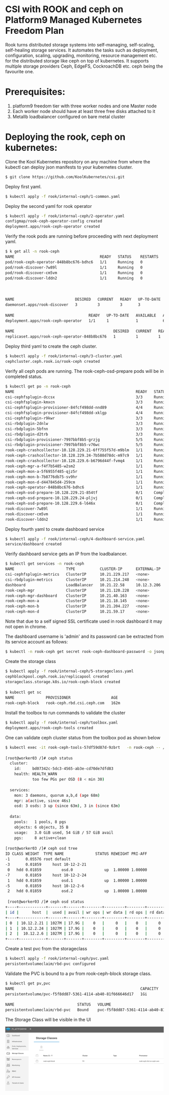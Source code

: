 # CSI with ROOK and ceph on Platform9 Managed Kubernetes Freedom Plan
Rook turns distributed storage systems into self-managing, self-scaling, self-healing storage services. It automates the tasks such as deployment, configuration, scaling, upgrading, monitoring, resource management etc. for the distributed storage like ceph on top of kubernetes. It supports multiple storage providers Ceph, EdgeFS, CockroachDB etc. ceph being the favourite one. 

# Prerequisites:
1. platform9 freedom tier with three worker nodes and one Master node
2. Each worker node should have at least three free disks attached to it
3. Metallb loadbalancer configured on bare metal cluster

# Deploying the rook, ceph on kubernetes:

Clone the Kool Kubernetes repository on any machine from where the kubectl can deploy json manifests to your kubernetes cluster.

```bash
$ git clone https://github.com/KoolKubernetes/csi.git
```

Deploy first yaml.
```bash
$ kubectl apply -f rook/internal-ceph/1-common.yaml
```

Deploy the second yaml for rook operator
```bash
$ kubectl apply -f rook/internal-ceph/2-operator.yaml
configmap/rook-ceph-operator-config created
deployment.apps/rook-ceph-operator created
```

Verify the rook pods are running before proceeding with next deployment yaml.
```bash
$ k get all -n rook-ceph
NAME                                      READY   STATUS    RESTARTS   AGE
pod/rook-ceph-operator-848b8bc676-bdhc6   1/1     Running   0          64m
pod/rook-discover-7w89l                   1/1     Running   0          64m
pod/rook-discover-cm5vm                   1/1     Running   0          64m
pod/rook-discover-lddn2                   1/1     Running   0          64m



NAME                           DESIRED   CURRENT   READY   UP-TO-DATE   AVAILABLE   NODE SELECTOR   AGE
daemonset.apps/rook-discover   3         3         3       3            3           <none>          64m

NAME                                 READY   UP-TO-DATE   AVAILABLE   AGE
deployment.apps/rook-ceph-operator   1/1     1            1           64m

NAME                                            DESIRED   CURRENT   READY   AGE
replicaset.apps/rook-ceph-operator-848b8bc676   1         1         1       64m
```


Deploy third yaml to create the ceph cluster.
```bash
$ kubectl apply -f rook/internal-ceph/3-cluster.yaml
cephcluster.ceph.rook.io/rook-ceph created
```

Verify all ceph pods are running. The rook-ceph-osd-prepare pods will be in completed status.

```bash
$ kubectl get po -n rook-ceph
NAME                                                      READY   STATUS      RESTARTS   AGE
csi-cephfsplugin-dccsx                                    3/3     Running     0          25m
csi-cephfsplugin-kmxcn                                    3/3     Running     0          25m
csi-cephfsplugin-provisioner-84fcf498dd-nnd89             4/4     Running     0          25m
csi-cephfsplugin-provisioner-84fcf498dd-xklgp             4/4     Running     0          25m
csi-cephfsplugin-r9kwr                                    3/3     Running     0          25m
csi-rbdplugin-2dnlw                                       3/3     Running     0          25m
csi-rbdplugin-5bfnn                                       3/3     Running     0          25m
csi-rbdplugin-d2trb                                       3/3     Running     0          25m
csi-rbdplugin-provisioner-7997bbf8b5-grzjg                5/5     Running     0          25m
csi-rbdplugin-provisioner-7997bbf8b5-v76wc                5/5     Running     0          25m
rook-ceph-crashcollector-10.128.229.21-6ff755f57d-m9blm   1/1     Running     0          23m
rook-ceph-crashcollector-10.128.229.24-7b588d78dc-m97c9   1/1     Running     0          23m
rook-ceph-crashcollector-10.128.229.6-b6796d44f-fvmq4     1/1     Running     0          19m
rook-ceph-mgr-a-f4f7b5485-w2sm2                           1/1     Running     0          19m
rook-ceph-mon-a-5f6955f485-qjz5r                          1/1     Running     0          23m
rook-ceph-mon-b-7b8776db75-sv9hr                          1/1     Running     0          23m
rook-ceph-mon-d-d447845d4-259cm                           1/1     Running     0          18m
rook-ceph-operator-848b8bc676-bdhc6                       1/1     Running     0          94m
rook-ceph-osd-prepare-10.128.229.21-854tf                 0/1     Completed   0          19m
rook-ceph-osd-prepare-10.128.229.24-pljvj                 0/1     Completed   0          19m
rook-ceph-osd-prepare-10.128.229.6-l646x                  0/1     Completed   0          19m
rook-discover-7w89l                                       1/1     Running     0          94m
rook-discover-cm5vm                                       1/1     Running     0          94m
rook-discover-lddn2                                       1/1     Running     0          94m
```

Deploy fourth yaml to create dashboard service
```bash
$ kubectl apply -f rook/internal-ceph/4-dashboard-service.yaml
service/dashboard created
```

Verify dashboard service gets an IP from the loadbalancer.
```bash
$ kubectl get services -n rook-ceph
NAME                       TYPE           CLUSTER-IP      EXTERNAL-IP      PORT(S)             AGE
csi-cephfsplugin-metrics   ClusterIP      10.21.229.217   <none>           8080/TCP,8081/TCP   27m
csi-rbdplugin-metrics      ClusterIP      10.21.214.248   <none>           8080/TCP,8081/TCP   27m
dashboard                  LoadBalancer   10.21.22.58     10.12.3.206      443:30990/TCP       12s
rook-ceph-mgr              ClusterIP      10.21.120.228   <none>           9283/TCP            22m
rook-ceph-mgr-dashboard    ClusterIP      10.21.40.163    <none>           8443/TCP            22m
rook-ceph-mon-a            ClusterIP      10.21.18.145    <none>           6789/TCP,3300/TCP   26m
rook-ceph-mon-b            ClusterIP      10.21.204.227   <none>           6789/TCP,3300/TCP   26m
rook-ceph-mon-d            ClusterIP      10.21.59.17     <none>           6789/TCP,3300/TCP   21m
```

Note that due to a self signed SSL certificate used in rook dashboard it may not open in chrome.

The dashboard username is 'admin' and its password can be extracted from its service account as follows:
```bash
$ kubectl -n rook-ceph get secret rook-ceph-dashboard-password -o jsonpath="{['data']['password']}"|base64 --decode
```

Create the storage class
```bash
$ kubectl apply -f rook/internal-ceph/5-storageclass.yaml
cephblockpool.ceph.rook.io/replicapool created
storageclass.storage.k8s.io/rook-ceph-block created

$ kubectl get sc
NAME              PROVISIONER                  AGE
rook-ceph-block   rook-ceph.rbd.csi.ceph.com   162m
```

Install the toolbox to run commands to validate the cluster
```bash
$ kubectl apply -f rook/internal-ceph/toolbox.yaml
deployment.apps/rook-ceph-tools created
```

One can validate ceph cluster status from the toolbox pod as shown below

```bash
$ kubectl exec -it rook-ceph-tools-57df59d87d-9zbrt   -n rook-ceph -- /bin/bash

[root@worker03 /]# ceph status
  cluster:
    id:     bd07342c-5dc3-4565-ab3e-cd70de7dfd83
    health: HEALTH_WARN
            too few PGs per OSD (8 < min 30)

  services:
    mon: 3 daemons, quorum a,b,d (age 68m)
    mgr: a(active, since 46s)
    osd: 3 osds: 3 up (since 63m), 3 in (since 63m)

  data:
    pools:   1 pools, 8 pgs
    objects: 6 objects, 35 B
    usage:   3.0 GiB used, 54 GiB / 57 GiB avail
    pgs:     8 active+clean

[root@worker03 /]# ceph osd tree
ID CLASS WEIGHT  TYPE NAME              STATUS REWEIGHT PRI-AFF
-1       0.05576 root default
-3       0.01859     host 10-12-2-21
 0   hdd 0.01859         osd.0              up  1.00000 1.00000
-7       0.01859     host 10-12-2-24
 1   hdd 0.01859         osd.1              up  1.00000 1.00000
-5       0.01859     host 10-12-2-6
 2   hdd 0.01859         osd.2              up  1.00000 1.00000

 [root@worker03 /]# ceph osd status
+----+------------+-------+-------+--------+---------+--------+---------+-----------+
| id |      host  |  used | avail | wr ops | wr data | rd ops | rd data |   state   |
+----+------------+-------+-------+--------+---------+--------+---------+-----------+
| 0  | 10.12.2.21 | 1027M | 17.9G |    0   |     0   |    0   |     0   | exists,up |
| 1  | 10.12.2.24 | 1027M | 17.9G |    0   |     0   |    0   |     0   | exists,up |
| 2  |  10.12.2.6 | 1027M | 17.9G |    0   |     0   |    0   |     0   | exists,up |
+----+------------+-------+-------+--------+---------+--------+---------+-----------+

```

Create a test pvc from the storageclass
```bash
$ kubectl apply -f rook/internal-ceph/pvc.yaml
persistentvolumeclaim/rbd-pvc configured
```

Validate the PVC is bound to a pv from rook-ceph-block storage class.
```bash
$ kubectl get pv,pvc
NAME                                                        CAPACITY   ACCESS MODES   RECLAIM POLICY   STATUS   CLAIM             STORAGECLASS      REASON   AGE
persistentvolume/pvc-f5f8dd87-5361-4114-ab40-81f666646d17   1Gi        RWO            Delete           Bound    default/rbd-pvc   rook-ceph-block            65m

NAME                            STATUS   VOLUME                                     CAPACITY   ACCESS MODES   STORAGECLASS      AGE
persistentvolumeclaim/rbd-pvc   Bound    pvc-f5f8dd87-5361-4114-ab40-81f666646d17   1Gi        RWO            rook-ceph-block   122m
```

The Storage Class will be visible in the UI

![sc_ui](https://github.com/KoolKubernetes/csi/blob/master/rook/images/sc_ui.png)
